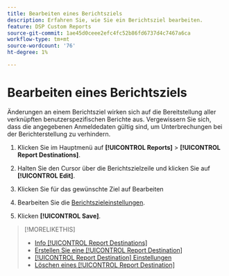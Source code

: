 ```yaml
---
title: Bearbeiten eines Berichtsziels
description: Erfahren Sie, wie Sie ein Berichtsziel bearbeiten.
feature: DSP Custom Reports
source-git-commit: 1ae45d0ceee2efc4fc52b86fd6737d4c7467a6ca
workflow-type: tm+mt
source-wordcount: '76'
ht-degree: 1%

---
```



# Bearbeiten eines Berichtsziels

Änderungen an einem Berichtsziel wirken sich auf die Bereitstellung aller verknüpften benutzerspezifischen Berichte aus. Vergewissern Sie sich, dass die angegebenen Anmeldedaten gültig sind, um Unterbrechungen bei der Berichterstellung zu verhindern.

1. Klicken Sie im Hauptmenü auf **[!UICONTROL Reports]** > **[!UICONTROL Report Destinations]**.

1. Halten Sie den Cursor über die Berichtszielzeile und klicken Sie auf **[!UICONTROL Edit]**.

1. Klicken Sie für das gewünschte Ziel auf Bearbeiten

1. Bearbeiten Sie die [Berichtszieleinstellungen](/help/dsp/reports/report-destinations/report-destination-settings.md).

1. Klicken **[!UICONTROL Save]**.

>[!MORELIKETHIS]
>
>* [Info [!UICONTROL Report Destinations]](/help/dsp/reports/report-destinations/report-destination-about.md)
>* [Erstellen Sie eine [!UICONTROL Report Destination]](/help/dsp/reports/report-destinations/report-destination-create.md)
>* [[!UICONTROL Report Destination] Einstellungen](/help/dsp/reports/report-destinations/report-destination-settings.md)
>* [Löschen eines [!UICONTROL Report Destination]](/help/dsp/reports/report-destinations/report-destination-delete.md)


